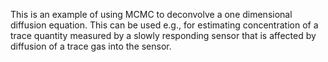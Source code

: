 This is an example of using MCMC to deconvolve a one dimensional diffusion equation. This can be used e.g., for estimating concentration of a trace quantity measured by a slowly responding sensor that is affected by diffusion of a trace gas into the sensor.
